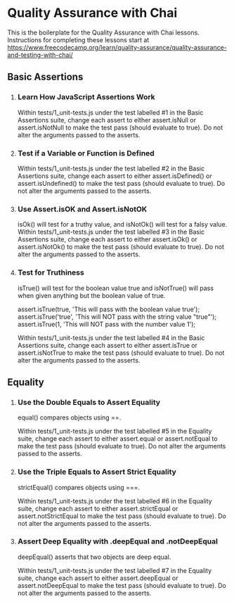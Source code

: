 # Quality Assurance with Chai

This is the boilerplate for the Quality Assurance with Chai lessons. Instructions for completing these lessons start at https://www.freecodecamp.org/learn/quality-assurance/quality-assurance-and-testing-with-chai/

## Basic Assertions

1.  ### Learn How JavaScript Assertions Work
    Within tests/1_unit-tests.js under the test labelled #1 in the Basic 
    Assertions suite, change each assert to either assert.isNull or 
    assert.isNotNull to make the test pass (should evaluate to true). Do not 
    alter the arguments passed to the asserts.

2. ### Test if a Variable or Function is Defined
   Within tests/1_unit-tests.js under the test labelled #2 in the Basic 
   Assertions suite, change each assert to either assert.isDefined() or 
   assert.isUndefined() to make the test pass (should evaluate to true). Do 
   not alter the arguments passed to the asserts.

3. ### Use Assert.isOK and Assert.isNotOK
   isOk() will test for a truthy value, and isNotOk() will test for a falsy 
   value.
   Within tests/1_unit-tests.js under the test labelled #3 in the Basic 
   Assertions suite, change each assert to either assert.isOk() or 
   assert.isNotOk() to make the test pass (should evaluate to true). Do not 
   alter the arguments passed to the asserts.

4. ### Test for Truthiness
   isTrue() will test for the boolean value true and isNotTrue() will pass 
   when given anything but the boolean value of true.

   assert.isTrue(true, 'This will pass with the boolean value true');
   assert.isTrue('true', 'This will NOT pass with the string value "true"');
   assert.isTrue(1, 'This will NOT pass with the number value 1');

   Within tests/1_unit-tests.js under the test labelled #4 in the Basic 
   Assertions suite, change each assert to either assert.isTrue or 
   assert.isNotTrue to make the test pass (should evaluate to true). Do not 
   alter the arguments passed to the asserts.

## Equality

1. ### Use the Double Equals to Assert Equality
   equal() compares objects using ==.

   Within tests/1_unit-tests.js under the test labelled #5 in the Equality 
   suite, change each assert to either assert.equal or assert.notEqual to 
   make the test pass (should evaluate to true). Do not alter the arguments 
   passed to the asserts.

2. ### Use the Triple Equals to Assert Strict Equality
   strictEqual() compares objects using ===.

   Within tests/1_unit-tests.js under the test labelled #6 in the Equality 
   suite, change each assert to either assert.strictEqual or 
   assert.notStrictEqual to make the test pass (should evaluate to true). Do 
   not alter the arguments passed to the asserts.

3. ### Assert Deep Equality with .deepEqual and .notDeepEqual
   deepEqual() asserts that two objects are deep equal.

   Within tests/1_unit-tests.js under the test labelled #7 in the Equality 
   suite, change each assert to either assert.deepEqual or 
   assert.notDeepEqual to make the test pass (should evaluate to true). Do 
   not alter the arguments passed to the asserts.